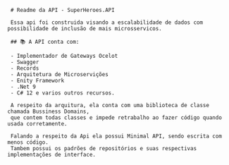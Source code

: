      # Readme da API - SuperHeroes.API

     Essa api foi construida visando a escalabilidade de dados com possibilidade de inclusão de mais microsservicos.

     ## 📚 A API conta com:

     - Implementador de Gateways Ocelot
     - Swagger
     - Records
     - Arquitetura de Microservições
     - Enity Framework
     - .Net 9
     - C# 12 e varios outros recursos.

     A respeito da arquitura, ela conta com uma biblioteca de classe chamada Bussiness Domains, 
     que contem todas classes e impede retrabalho ao fazer código quando usada corretamente.

     Falando a respeito da Api ela possui Minimal API, sendo escrita com menos código.
     Tambem possui os padrões de repositórios e suas respectivas implementações de interface.
    
     
